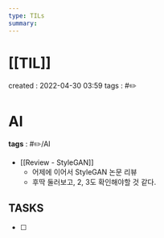 ```yaml
---
type: TILs
summary: 
---
```


# [[TIL]]
created : 2022-04-30 03:59
tags : #✏️

# AI
**tags** : #✏️/AI
- [[Review - StyleGAN]]
	- 어제에 이어서 StyleGAN 논문 리뷰
	- 후딱 둘러보고, 2, 3도 확인해야할 것 같다.


## TASKS
- [ ] 
